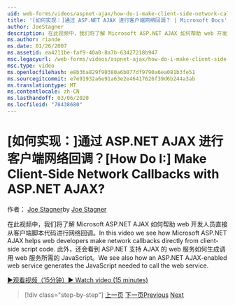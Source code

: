 ```yaml
---
uid: web-forms/videos/aspnet-ajax/how-do-i-make-client-side-network-callbacks-with-aspnet-ajax
title: '[如何实现：]通过 ASP.NET AJAX 进行客户端网络回调？ | Microsoft Docs'
author: JoeStagner
description: 在此视频中，我们将了解 Microsoft ASP.NET AJAX 如何帮助 web 开发人员直接从客户端脚本代码进行网络回调。 我们还会看到 ASP.NET 。
ms.author: riande
ms.date: 01/26/2007
ms.assetid: ea4211be-faf9-40a0-8a7b-63427218b947
msc.legacyurl: /web-forms/videos/aspnet-ajax/how-do-i-make-client-side-network-callbacks-with-aspnet-ajax
msc.type: video
ms.openlocfilehash: e8b36a829f90380a6b077df9790a6ea081b3fe51
ms.sourcegitcommit: e7e91932a6e91a63e2e46417626f39d6b244a3ab
ms.translationtype: MT
ms.contentlocale: zh-CN
ms.lasthandoff: 03/06/2020
ms.locfileid: "78438680"
---
```

# <a name="how-do-i-make-client-side-network-callbacks-with-aspnet-ajax"></a><span data-ttu-id="128a5-105">[如何实现：]通过 ASP.NET AJAX 进行客户端网络回调？</span><span class="sxs-lookup"><span data-stu-id="128a5-105">[How Do I:] Make Client-Side Network Callbacks with ASP.NET AJAX?</span></span>

<span data-ttu-id="128a5-106">作者： [Joe Stagner](https://github.com/JoeStagner)</span><span class="sxs-lookup"><span data-stu-id="128a5-106">by [Joe Stagner](https://github.com/JoeStagner)</span></span>

<span data-ttu-id="128a5-107">在此视频中，我们将了解 Microsoft ASP.NET AJAX 如何帮助 web 开发人员直接从客户端脚本代码进行网络回调。</span><span class="sxs-lookup"><span data-stu-id="128a5-107">In this video we see how Microsoft ASP.NET AJAX helps web developers make network callbacks directly from client-side script code.</span></span> <span data-ttu-id="128a5-108">此外，还会看到 ASP.NET 支持 AJAX 的 web 服务如何生成调用 web 服务所需的 JavaScript。</span><span class="sxs-lookup"><span data-stu-id="128a5-108">We see also how an ASP.NET AJAX-enabled web service generates the JavaScript needed to call the web service.</span></span>

[<span data-ttu-id="128a5-109">&#9654;观看视频（15分钟）</span><span class="sxs-lookup"><span data-stu-id="128a5-109">&#9654; Watch video (15 minutes)</span></span>](https://channel9.msdn.com/Blogs/ASP-NET-Site-Videos/how-do-i-make-client-side-network-callbacks-with-aspnet-ajax)

> [!div class="step-by-step"]
> <span data-ttu-id="128a5-110">[上一页](how-do-i-implement-dynamic-partial-page-updates-with-aspnet-ajax.md)
> [下一页](how-do-i-add-aspnet-ajax-features-to-an-existing-web-application.md)</span><span class="sxs-lookup"><span data-stu-id="128a5-110">[Previous](how-do-i-implement-dynamic-partial-page-updates-with-aspnet-ajax.md)
[Next](how-do-i-add-aspnet-ajax-features-to-an-existing-web-application.md)</span></span>
